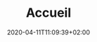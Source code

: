 ---
title: "Accueil"
date: 2020-04-11T11:09:39+02:00
sitemap:
  priority: 0.9
menu:
  footer:
    name: Accueil
    weight: 1
historique_title: Historique et présentation de l'Association AMAP'arcelle Solidaire !
historique_content:  |-
  Suite à une réunion de présentation sur Dinan des AMAP par Michel Chabuel (Fondateur de l’Amap de St Malo et de l’Association des AMAP d’Armorique) et la rencontre de Nicolas et Sterenn du Courtil GOULIPAOU (Plestan), maraîchers Bio, une association a vu le jour dans la région. 
 
  L'AMAP (AMAP’arcelle Solidaire) de Quévert a maintenant 12 ans. Avec l'aide de bénévoles et la création d’une liste d’adhérents et le soutien de la commune de QUEVERT avec la mise à disposition gratuite de la salle des Charrières chaque mercredi soir, les distributions ont pû commencer. 
  
  Au départ, il y avait une trentaine de paniers, puis au bout de quelques saisons, on est passé à 60 paniers. 
  Cela se stabilise bon an, mal an, autour de la cinquantaine de familles actives.
  
  Plusieurs producteurs sont venus alors frapper à la porte et ont proposé leurs produits: 
  - La boulangère Aurore LEGRAND, 
  - Camille THEPAULT et Benjamin RAISON pour le fromage de chèvre, 
  - Sabrina PIEDEVACHE avec ses confitures, 
  - Vincent BOAGLIO propose de la bière, 
  - Ludovic LE CAM de la viande d'agneau, 
  - Francesca et Enrico FARINELLA apportent leur épicerie fine italienne et des pizzas, 
  - Benoît GICQUEL le poulet et les oeufs et 
  - les pommes arrivent du Verger Fleuri de chez Pascale et Xavier DOUSSINAULT. 
  - Marine BUET nous a rejoint avec ses tisanes, 
  - Alexis GUERIN avec son miel
  - Rémi GOUPIL avec sa viande de bœuf. 
  Pour la nouvelle saison, nous accueillerons des vendeuses de crêpes et des producteurs de fromage de vache.(Contrat en cours ...)
fonctionnement_title: Principe et fonctionnement
fonctionnement_content: |-
  Chaque semaine vous devez venir récupérer un panier de légumes (petit ou grand). Il correspond à votre engagement lors du renouvellement de contrats qui a lieu deux fois par an. Votre engagement correspond à celui que vous faîtes auprès des maraîchers. Vous vous engagez pour 6 mois ainsi qu’avec les autres producteurs si vous le souhaitez. La distribution des légumes et du pain se fait de façon hebdomadaire. Les autres produits sont mensuel ou bi-annuel ou annuel.
 
  L'AMAP fonctionne grâce à la participation des adhérents aux diverses tâches, notamment assurer la distribution des paniers chaque semaine avec l'aide des maraîchers, retrouver les maraîchers sur leur lieu d’exploitation de manière très ponctuelle, organiser quelques événements pour faire vivre l'AMAP localement et s'y implanter de façon pérenne.
  
  Les mois d'Octobre et d'Avril sont les périodes où les amapiens renouvellent leurs contrats et où d'autres futurs amapiens peuvent nous rejoindre. 
  Un outil pour dématérialiser les contrats est en cours de création grâce au logiciel AMAPJ. Il devrait être actif pour le prochain renouvellement du mois d’Avril 2020.(Toujours en cours...). 
  
  Vous pouvez aussi nous rencontrer aux heures de distributions chaque mercredi entre 18h et 19h30 toute l’année.Et particulièrement, tout ce mois d’Avril pour venir nous faire part de votre souhait d’un engagement dans l’association. N’hésitez pas à nous envoyer un mail ou à nous appeler (Voir Contacts en bas de page)
  
  En juin sera présenté l’Assemblée Générale. Après maintenant plusieurs saisons, le bureau est renouvelé régulièrement afin d’apporter idées et énergie.
  Plus de 12 ans de pratique plus tard nous profitons aujourd'hui d'une certaine aisance quant à la marche des distributions et à la participation de chacun.
ethique_title: Ethique
ethique_content: -|
  L'AMAP, apprécie aussi de pouvoir s'inscrire clairement dans le mouvement local en délocalisant chaque année la distribution des paniers au Cinéma Emeraude de DINAN lors de la semaine sur le cycle écologique au mois de Mars. 
  
  Dans la région autour de Dinan, plusieurs AMAP se créent, elles peuvent même se regrouper au sein des AMAP d’Armorique (Cesson-Sevigné). 
  La dynamique est lancée, à nous tous de la prolonger. 
  
  Lieu d’échange, l’AMAP doit rester conviviale dans le respect de chacun et des engagements pris dans cette voie.
contact_title: Contact
contact_content: |-
  Pour nous contacter :                    contact@amaparcellesolidaire.fr 
  ou par téléphone  au 06 79 25 58 81(Julie)     /        06 23 74 86 27 (Laura) 
 
  Pour contacter le réseau: 
  - http://www.reseau-amap.org/
  - https://www.amap-armorique.org/ 


---
